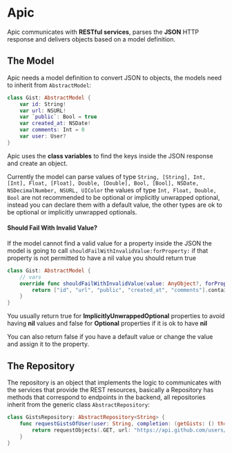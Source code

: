 # Apic

Apic communicates with **RESTful services**, parses the **JSON** HTTP response and delivers objects based on a model definition.

## The Model

Apic needs a model definition to convert JSON to objects, the models need to inherit from `AbstractModel`:

```swift
class Gist: AbstractModel {
    var id: String!
    var url: NSURL!
    var `public`: Bool = true
    var created_at: NSDate!
    var comments: Int = 0
    var user: User?
}
```

Apic uses the **class variables** to find the keys inside the JSON response and create an object.

Currently the model can parse values of type `String, [String], Int, [Int], Float, [Float], Double, [Double], Bool, [Bool], NSDate, NSDecimalNumber, NSURL, UIColor` the values of type `Int, Float, Double, Bool` are not recommended to be optional or implicitly unwrapped optional, instead you can declare them with a default value, the other types are ok to be optional or implicitly unwrapped optionals.

#### Should Fail With Invalid Value?

If the model cannot find a valid value for a property inside the JSON the model is going to call `shouldFailWithInvalidValue:forProperty:` 
if that property is not permitted to have a nil value you should return true  

```swift
class Gist: AbstractModel {
    // vars
    override func shouldFailWithInvalidValue(value: AnyObject?, forProperty property: String) -> Bool {
        return ["id", "url", "public", "created_at", "comments"].contains(property)
    }
}
```

You usually return true for **ImplicitlyUnwrappedOptional** properties to avoid having **nil** values and false for **Optional** properties if it is ok to have **nil**

You can also return false if you have a default value or change the value and assign it to the property.

## The Repository

The repository is an object that implements the logic to communicates with the services that provide the REST resources, basically a Repository has methods that correspond to endpoints in the backend, all repositories inherit from the generic class `AbstractRepository`:

```swift
class GistsRepository: AbstractRepository<String> {    
    func requestGistsOfUser(user: String, completion: (getGists: () throws -> [Gist]) -> Void) -> Request<[Gist]>? {
        return requestObjects(.GET, url: "https://api.github.com/users/\(user)/gists", completion: completion)
    }
}
```
